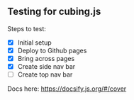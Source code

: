 ## Testing for cubing.js

Steps to test: 

- [x] Initial setup
- [x] Deploy to Github pages 
- [x] Bring across pages
- [x] Create side nav bar
- [ ] Create top nav bar

Docs here: https://docsify.js.org/#/cover   